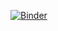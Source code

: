 [![Binder](https://mybinder.org/badge_logo.svg)](https://mybinder.org/v2/gh/luisvitorpg/luisvitorpg-binder-notebook/main)

